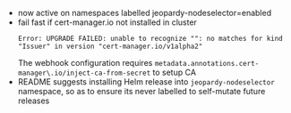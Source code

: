 * now active on namespaces labelled jeopardy-nodeselector=enabled
* fail fast if cert-manager.io not installed in cluster
    ```
    Error: UPGRADE FAILED: unable to recognize "": no matches for kind "Issuer" in version "cert-manager.io/v1alpha2"
    ```
    The webhook configuration requires `metadata.annotations.cert-manager\.io/inject-ca-from-secret` to setup CA
* README suggests installing Helm release into `jeopardy-nodeselector` namespace, so as to ensure its never labelled
  to self-mutate future releases
